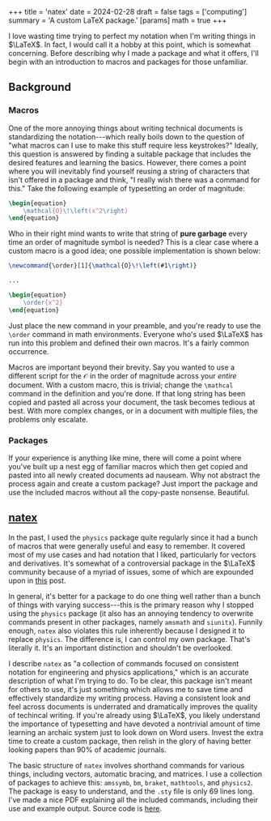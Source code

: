 +++
title = 'natex'
date = 2024-02-28
draft = false
tags = ['computing']
summary = 'A custom LaTeX package.'
[params]
    math = true
+++

I love wasting time trying to perfect my notation when I'm writing things in $\LaTeX$. In fact, I would call it a hobby at this point, which is somewhat concerning. Before describing why I made a package and what it offers, I'll begin with an introduction to macros and packages for those unfamiliar.

## Background

### Macros

One of the more annoying things about writing technical documents is standardizing the notation---which really boils down to the question of "what macros can I use to make this stuff require less keystrokes?" Ideally, this question is answered by finding a suitable package that includes the desired features and learning the basics. However, there comes a point where you will inevitably find yourself reusing a string of characters that isn't offered in a package and think, "I really wish there was a command for this." Take the following example of typesetting an order of magnitude:

```latex
\begin{equation}
    \mathcal{O}\!\left(x^2\right)
\end{equation}
```

Who in their right mind wants to write that string of **pure garbage** every time an order of magnitude symbol is needed? This is a clear case where a custom macro is a good idea; one possible implementation is shown below:

```latex
\newcommand{\order}[1]{\mathcal{O}\!\left(#1\right)}

...

\begin{equation}
    \order{x^2}
\end{equation}
```

Just place the new command in your preamble, and you're ready to use the `\order` command in math environments. Everyone who's used $\LaTeX$ has run into this problem and defined their own macros. It's a fairly common occurrence.

Macros are important beyond their brevity. Say you wanted to use a different script for the $\mathcal{O}$ in the order of magnitude across your *entire* document. With a custom macro, this is trivial; change the `\mathcal` command in the definition and you're done. If that long string has been copied and pasted all across your document, the task becomes tedious at best. With more complex changes, or in a document with multiple files, the problems only escalate.

### Packages

If your experience is anything like mine, there will come a point where you've built up a nest egg of familiar macros which then get copied and pasted into all newly created documents ad nauseam. Why not abstract the process again and create a custom package? Just import the package and use the included macros without all the copy-paste nonsense. Beautiful.

## [natex](https://github.com/amilkyboi/natex)

In the past, I used the `physics` package quite regularly since it had a bunch of macros that were generally useful and easy to remember. It covered most of my use cases and had notation that I liked, particularly for vectors and derivatives. It's somewhat of a controversial package in the $\LaTeX$ community because of a myriad of issues, some of which are expounded upon in [this](https://tex.stackexchange.com/questions/471532/alternatives-to-the-physics-package) post.

In general, it's better for a package to do one thing well rather than a bunch of things with varying success---this is the primary reason why I stopped using the `physics` package (it also has an annoying tendency to overwrite commands present in other packages, namely `amsmath` and `siunitx`). Funnily enough, `natex` also violates this rule inherently because I designed it to replace `physics`. The difference is, I can control my own package. That's literally it. It's an important distinction and shouldn't be overlooked.

I describe `natex` as "a collection of commands focused on consistent notation for engineering and physics applications," which is an accurate description of what I'm trying to do. To be clear, this package isn't meant for others to use, it's just something which allows me to save time and effectively standardize my writing process. Having a consistent look and feel across documents is underrated and dramatically improves the quality of techincal writing. If you're already using $\LaTeX$, you likely understand the importance of typesetting and have devoted a nontrivial amount of time learning an archaic system just to look down on Word users. Invest the extra time to create a custom package, then relish in the glory of having better looking papers than 90% of academic journals.

The basic structure of `natex` involves shorthand commands for various things, including vectors, automatic bracing, and matrices. I use a collection of packages to achieve this: `amssymb`, `bm`, `braket`, `mathtools`, and `physics2`. The package is easy to understand, and the `.sty` file is only 69 lines long. I've made a nice PDF explaining all the included commands, including their use and example output. Source code is [here](https://github.com/amilkyboi/natex).
